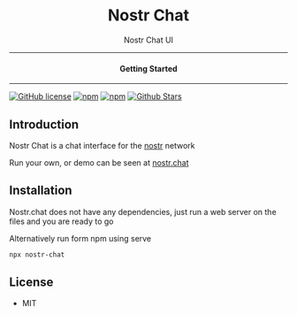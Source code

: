 <div align="center">
  <h1>Nostr Chat</h1>
</div>

<div align="center">  
Nostr Chat UI
</div>

---

<div align="center">
<h4>Getting Started</h4>
</div>
  
---
  

[![GitHub license](https://img.shields.io/badge/license-MIT-blue.svg)](https://github.com/melvincarvalho/nostr.chat/blob/gh-pages/LICENSE)
[![npm](https://img.shields.io/npm/v/nostr-chat)](https://npmjs.com/package/nostr-chat)
[![npm](https://img.shields.io/npm/dw/nostr-chat.svg)](https://npmjs.com/package/nostr-chat)
[![Github Stars](https://img.shields.io/github/stars/melvincarvalho/nostr.chat.svg)](https://github.com/melvincarvalho/nostr.chat/)

## Introduction

Nostr Chat is a chat interface for the [nostr](https://github.com/fiatjaf/nostr) network

Run your own, or demo can be seen at [nostr.chat](https://nostr.chat)

## Installation

Nostr.chat does not have any dependencies, just run a web server on the files and you are ready to go

Alternatively run form npm using serve

```sh
npx nostr-chat
```

## License

- MIT